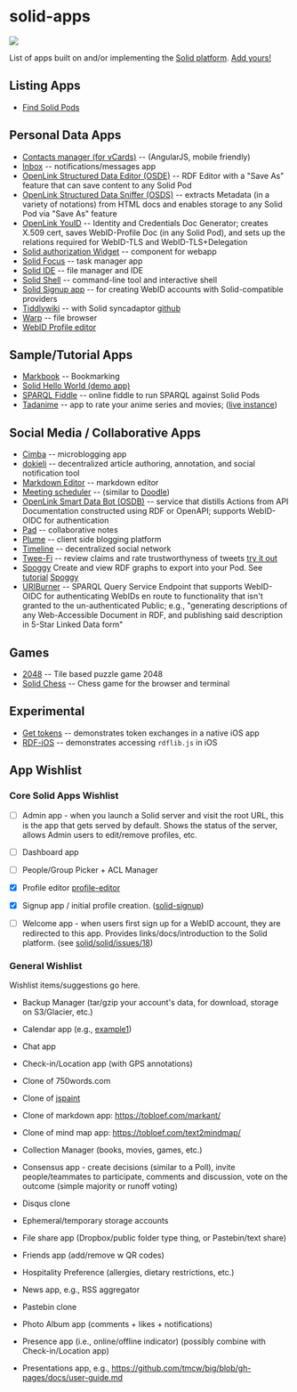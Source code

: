 # solid-apps
[![](https://img.shields.io/badge/project-Solid-7C4DFF.svg?style=flat-square)](https://github.com/solid/solid)

List of apps built on and/or implementing the [Solid platform](https://github.com/solid/solid-spec). 
[Add yours!](https://github.com/solid/solid-apps/blob/master/How-to-add-an-App.md)

## Listing Apps

- [Find Solid Pods](https://findsolidpods.com)

## Personal Data Apps

- [Contacts manager (for vCards)](https://github.com/linkeddata/contacts) --
    (AngularJS, mobile friendly)
- [Inbox](https://github.com/solid/solid-inbox/) -- notifications/messages app
- [OpenLink Structured Data Editor (OSDE)](http://osde.openlinksw.com) -- RDF Editor with a "Save As" feature that 
  can save content to any Solid Pod
- [OpenLink Structured Data Sniffer (OSDS)](http://osds.openlinksw.com) -- extracts Metadata (in a variety of notations) 
  from HTML docs and enables storage to any Solid Pod via "Save As" feature
- [OpenLink YouID](http://youid.openlinksw.com) -- Identity and Credentials Doc Generator; creates X.509 
  cert, saves WebID-Profile Doc (in any Solid Pod), and sets up the relations required for WebID-TLS and 
  WebID-TLS+Delegation
- [Solid authorization Widget](https://github.com/bourgeoa/solid-file-widget) -- component for webapp 
- [Solid Focus](https://noeldemartin.github.io/solid-focus/) -- task manager app
- [Solid IDE](https://jeff-zucker.github.io/solid-ide/) -- file manager and IDE
- [Solid Shell](https://github.com/jeff-zucker/solid-shell) -- command-line tool and interactive shell
- [Solid Signup app](https://github.com/solid/solid-signup) -- for creating
    WebID accounts with Solid-compatible providers
- [Tiddlywiki](https://bourgeoa.solid.community/public/tiddlywiki/) -- with Solid syncadaptor 
  [github](https://github.com/bourgeoa/tiddlywiki-node-solid-server)
- [Warp](https://github.com/linkeddata/warp) -- file browser
- [WebID Profile editor](https://github.com/linkeddata/profile-editor)

## Sample/Tutorial Apps
- [Markbook](https://github.com/mark-book/markbook/blob/gh-pages/README.md) -- Bookmarking
- [Solid Hello World (demo app)](https://github.com/melvincarvalho/helloworld/)
- [SPARQL Fiddle](https://jeff-zucker.github.io/sparql-fiddle/) -- online fiddle to run SPARQL against Solid Pods
- [Tadanime](https://github.com/pheyvaer/tadanime) -- app to rate your anime series and movies; 
  ([live instance](https://pheyvaer.github.io/tadanime/index.html)) 

## Social Media / Collaborative Apps
- [Cimba](https://github.com/linkeddata/cimba) -- microblogging app
- [dokieli](https://github.com/linkeddata/dokieli) --
    decentralized article authoring, annotation, and social notification tool
- [Markdown Editor](https://github.com/melvincarvalho/markdown-editor) -- markdown
    editor
- [Meeting scheduler](https://github.com/linkeddata/app-schedule) --
    (similar to [Doodle](http://doodle.com/))
- [OpenLink Smart Data Bot (OSDB)](http://osdb.openlinksw.com) -- service that distills Actions from API Documentation 
  constructed using RDF or OpenAPI; supports WebID-OIDC for authentication
- [Pad](https://github.com/timbl/pad) -- collaborative notes
- [Plume](https://github.com/deiu/solid-plume/) -- client side blogging platform
- [Timeline](https://github.com/solid-social/timeline) -- decentralized social
    network
- [Twee-Fi](https://github.com/factsmission/twee-fi) -- review claims
    and rate trustworthyness of tweets [try it out](https://factsmission.github.io/twee-fi/)
- [Spoggy](http://spoggy.herokuapp.com/) Create and view RDF graphs to export into your Pod. See [tutorial](https://www.youtube.com/watch?v=5BHIoRyPIWc&list=PLmnJTs7YASPO61OzacKf4atmLObMFMD3m) [Spoggy](https://github.com/scenaristeur/heroku-spoggy/)
- [URIBurner](http://linkeddata.uriburner.com/sparql) -- SPARQL Query Service Endpoint that supports WebID-OIDC 
  for authenticating WebIDs en route to functionality that isn't granted to the un-authenticated Public; e.g., 
  "generating descriptions of any Web-Accessible Document in RDF, and publishing said description in 5-Star 
  Linked Data form"

## Games

- [2048](http://github.com/webize/2048) -- Tile based puzzle game 2048
- [Solid Chess](https://github.com/pheyvaer/solid-chess) -- Chess game for the browser and terminal

## Experimental

- [Get tokens](https://github.com/wrmack/Get-tokens) -- demonstrates token exchanges in a native iOS app 
- [RDF-iOS](https://github.com/wrmack/RDF-iOS) -- demonstrates accessing `rdflib.js` in iOS 

## App Wishlist

### Core Solid Apps Wishlist

- [ ] Admin app - when you launch a Solid server and visit the root URL,
    this is the app that gets served by default. Shows the status of the
    server, allows Admin users to edit/remove profiles, etc.

- [ ] Dashboard app

- [ ] People/Group Picker + ACL Manager

- [x] Profile editor
    [profile-editor](https://github.com/linkeddata/profile-editor)

- [x] Signup app / initial profile creation.
    ([solid-signup](https://github.com/solid/solid-signup))

- [ ] Welcome app - when users first sign up for a WebID account, they are
    redirected to this app. Provides links/docs/introduction to the Solid
    platform.
    (see [solid/solid/issues/18](https://github.com/solid/solid/issues/18))

### General Wishlist
Wishlist items/suggestions go here.

* Backup Manager (tar/gzip your account's data, for download, storage on S3/Glacier, etc.)

* Calendar app (e.g., [example1](http://ui.toast.com/tui-calendar/))

* Chat app

* Check-in/Location app (with GPS annotations)

* Clone of 750words.com

* Clone of [jspaint](https://github.com/1j01/jspaint)

* Clone of markdown app: https://tobloef.com/markant/

* Clone of mind map app: https://tobloef.com/text2mindmap/

* Collection Manager (books, movies, games, etc.)

* Consensus app - create decisions (similar to a Poll),
  invite people/teammates to participate,
  comments and discussion, vote on the outcome (simple majority or
  runoff voting)

* Disqus clone

* Ephemeral/temporary storage accounts

* File share app (Dropbox/public folder type thing, or Pastebin/text share)

* Friends app (add/remove w QR codes)

* Hospitality Preference (allergies, dietary restrictions, etc.)

* News app, e.g., RSS aggregator

* Pastebin clone

* Photo Album app (comments + likes + notifications)

* Presence app (i.e., online/offline indicator) (possibly combine with Check-in/Location app)

* Presentations app, e.g., https://github.com/tmcw/big/blob/gh-pages/docs/user-guide.md
